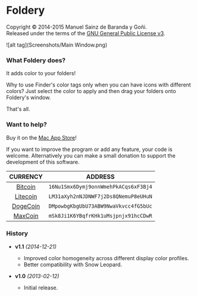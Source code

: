 # Foldery
Copyright © 2014-2015 Manuel Sainz de Baranda y Goñi.  
Released under the terms of the [GNU General Public License v3](http://www.gnu.org/copyleft/gpl.html).

![alt tag](Screenshots/Main Window.png)
### What Foldery does?
It adds color to your folders!  

Why to use Finder's color tags only when you can have icons with different colors? Just select the color to apply and then drag your folders onto Foldery's window.  

That's all.

### Want to help?
Buy it on the [Mac App Store](https://itunes.apple.com/us/app/foldery/id815333099)!  
  
If you want to improve the program or add any feature, your code is welcome.
Alternatively you can make a small donation to support the development of this software.

CURRENCY|ADDRESS
:---:|:---:
[Bitcoin](https://bitcoin.org)|`16Nu1Smx6Dymj9onnWmehPkACqs6xF3Bj4`
[Litecoin](https://litecoin.org)|`LM31aXyh2nNJDNWF7j2Ds8QNemuP8eUHuN`
[DogeCoin](http://dogecoin.com)|`DMpowbgKbgUbU73ABW9NwaVkvcc4fG5bUc`
[MaxCoin](http://www.maxcoin.co.uk)|`mSk8Ji1K6YBqfrKHk1uMsjpnjx91hcCDwR`

### History

* __v1.1__ _(2014-12-21)_
    * Improved color homogeneity across different display color profiles.
    * Better compatibility with Snow Leopard.

* __v1.0__ _(2013-02-12)_
    * Initial release.
